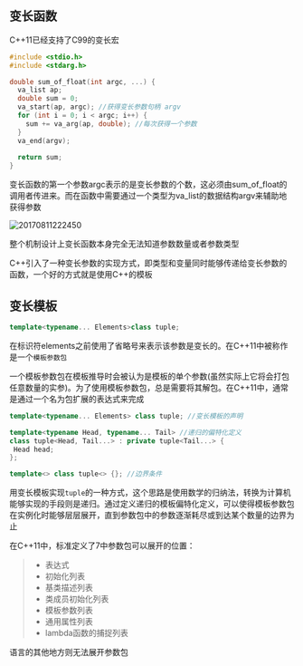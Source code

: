 ## 变长函数
C++11已经支持了C99的变长宏
```c++
#include <stdio.h>
#include <stdarg.h>

double sum_of_float(int argc, ...) {
  va_list ap;
  double sum = 0;
  va_start(ap, argc); //获得变长参数句柄 argv
  for (int i = 0; i < argc; i++) {
    sum += va_arg(ap, double); //每次获得一个参数
  }
  va_end(argv);
  
  return sum;
}
```

变长函数的第一个参数argc表示的是变长参数的个数，这必须由sum_of_float的调用者传进来。而在函数中需要通过一个类型为va_list的数据结构argv来辅助地获得参数

![20170811222450](http://oowjr8zsi.bkt.clouddn.com/QQ%E6%88%AA%E5%9B%BE20170811222450.png)

整个机制设计上变长函数本身完全无法知道参数数量或者参数类型

C++引入了一种变长参数的实现方式，即类型和变量同时能够传递给变长参数的函数，一个好的方式就是使用C++的模板

## 变长模板
```c++
template<typename... Elements>class tuple;
```

在标识符elements之前使用了省略号来表示该参数是变长的。在C++11中被称作是一个`模板参数包`

一个模板参数包在模板推导时会被认为是模板的单个参数(虽然实际上它将会打包任意数量的实参)。为了使用模板参数包，总是需要将其解包。在C++11中，通常是通过一个名为包扩展的表达式来完成

```c++
template<typename... Elements> class tuple; //变长模板的声明

template<typename Head, typename... Tail> //递归的偏特化定义
class tuple<Head, Tail...> : private tuple<Tail...> {
 Head head;
};

template<> class tuple<> {}; //边界条件
```
用变长模板实现`tuple`的一种方式，这个思路是使用数学的归纳法，转换为计算机能够实现的手段则是递归。通过定义递归的模板偏特化定义，可以使得模板参数包在实例化时能够层层展开，直到参数包中的参数逐渐耗尽或到达某个数量的边界为止


在C++11中，标准定义了7中参数包可以展开的位置：
>* 表达式
>* 初始化列表
>* 基类描述列表
>* 类成员初始化列表
>* 模板参数列表
>* 通用属性列表
>* lambda函数的捕捉列表

语言的其他地方则无法展开参数包
